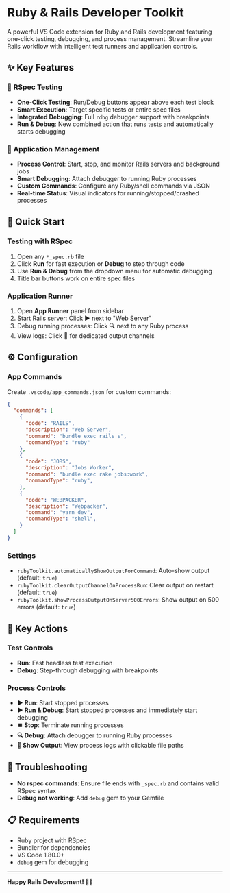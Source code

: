 # Ruby & Rails Developer Toolkit

A powerful VS Code extension for Ruby and Rails development featuring one-click testing, debugging, and process management. Streamline your Rails workflow with intelligent test runners and application controls.

## ✨ Key Features

### 🧪 **RSpec Testing**
- **One-Click Testing**: Run/Debug buttons appear above each test block
- **Smart Execution**: Target specific tests or entire spec files
- **Integrated Debugging**: Full `rdbg` debugger support with breakpoints
- **Run & Debug**: New combined action that runs tests and automatically starts debugging

### 🚀 **Application Management**
- **Process Control**: Start, stop, and monitor Rails servers and background jobs
- **Smart Debugging**: Attach debugger to running Ruby processes
- **Custom Commands**: Configure any Ruby/shell commands via JSON
- **Real-time Status**: Visual indicators for running/stopped/crashed processes

## 🚀 Quick Start

### Testing with RSpec
1. Open any `*_spec.rb` file
2. Click **Run** for fast execution or **Debug** to step through code
3. Use **Run & Debug** from the dropdown menu for automatic debugging
4. Title bar buttons work on entire spec files

### Application Runner  
1. Open **App Runner** panel from sidebar
2. Start Rails server: Click ▶️ next to "Web Server"
3. Debug running processes: Click 🔍 next to any Ruby process
4. View logs: Click 📄 for dedicated output channels

## ⚙️ Configuration

### App Commands
Create `.vscode/app_commands.json` for custom commands:

```json
{
  "commands": [
    {
      "code": "RAILS",
      "description": "Web Server",
      "command": "bundle exec rails s",
      "commandType": "ruby"
    },
    {
      "code": "JOBS", 
      "description": "Jobs Worker",
      "command": "bundle exec rake jobs:work",
      "commandType": "ruby",
    },
    {
      "code": "WEBPACKER",
      "description": "Webpacker", 
      "command": "yarn dev",
      "commandType": "shell",
    }
  ]
}
```

### Settings
- `rubyToolkit.automaticallyShowOutputForCommand`: Auto-show output (default: `true`)
- `rubyToolkit.clearOutputChannelOnProcessRun`: Clear output on restart (default: `true`)
- `rubyToolkit.showProcessOutputOnServer500Errors`: Show output on 500 errors (default: `true`)

## 🎯 Key Actions

### Test Controls
- **Run**: Fast headless test execution
- **Debug**: Step-through debugging with breakpoints  

### Process Controls  
- **▶️ Run**: Start stopped processes
- **▶️ Run & Debug**: Start stopped processes and immediately start debugging
- **⏹️ Stop**: Terminate running processes
- **🔍 Debug**: Attach debugger to running Ruby processes  
- **📄 Show Output**: View process logs with clickable file paths

## 🐛 Troubleshooting

- **No rspec commands**: Ensure file ends with `_spec.rb` and contains valid RSpec syntax
- **Debug not working**: Add `debug` gem to your Gemfile

## 📋 Requirements

- Ruby project with RSpec
- Bundler for dependencies  
- VS Code 1.80.0+
- `debug` gem for debugging

---

**Happy Rails Development! 🚂✨**
